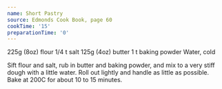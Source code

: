 ```yaml
---
name: Short Pastry
source: Edmonds Cook Book, page 60
cookTime: '15'
preparationTime: '0'
---
```


225g (8oz) flour
1/4 t salt
125g (4oz) butter
1 t baking powder
Water, cold

Sift flour and salt, rub in butter and baking powder, and mix to a very stiff dough with a little water.  Roll out lightly and handle as little as possible.  Bake at 200C for about 10 to 15 minutes.

